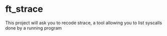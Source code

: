 # ft_strace
This project will ask you to recode strace, a tool allowing you to list syscalls done by a running program
